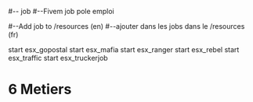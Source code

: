 #-- job
#--Fivem job pole emploi

#--Add job to /resources (en)
#--ajouter dans les jobs dans le /resources (fr)

start esx_gopostal
start esx_mafia
start esx_ranger
start esx_rebel
start esx_traffic
start esx_truckerjob

# 6 Metiers
